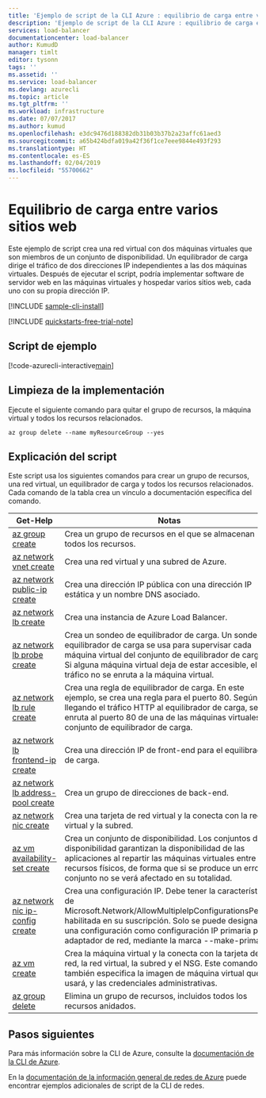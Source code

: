 ```yaml
---
title: 'Ejemplo de script de la CLI Azure : equilibrio de carga entre varios sitios web con la CLI de Azure | Microsoft Docs'
description: 'Ejemplo de script de la CLI Azure : equilibrio de carga entre varios sitios web con la misma máquina virtual'
services: load-balancer
documentationcenter: load-balancer
author: KumudD
manager: timlt
editor: tysonn
tags: ''
ms.assetid: ''
ms.service: load-balancer
ms.devlang: azurecli
ms.topic: article
ms.tgt_pltfrm: ''
ms.workload: infrastructure
ms.date: 07/07/2017
ms.author: kumud
ms.openlocfilehash: e3dc9476d188382db31b03b37b2a23affc61aed3
ms.sourcegitcommit: a65b424bdfa019a42f36f1ce7eee9844e493f293
ms.translationtype: HT
ms.contentlocale: es-ES
ms.lasthandoff: 02/04/2019
ms.locfileid: "55700662"
---
```

# <a name="load-balance-multiple-websites"></a>Equilibrio de carga entre varios sitios web

Este ejemplo de script crea una red virtual con dos máquinas virtuales que son miembros de un conjunto de disponibilidad. Un equilibrador de carga dirige el tráfico de dos direcciones IP independientes a las dos máquinas virtuales. Después de ejecutar el script, podría implementar software de servidor web en las máquinas virtuales y hospedar varios sitios web, cada uno con su propia dirección IP.

[!INCLUDE [sample-cli-install](../../../includes/sample-cli-install.md)]

[!INCLUDE [quickstarts-free-trial-note](../../../includes/quickstarts-free-trial-note.md)]

## <a name="sample-script"></a>Script de ejemplo


[!code-azurecli-interactive[main](../../../cli_scripts/load-balancer/load-balance-multiple-web-sites-vm/load-balance-multiple-web-sites-vm.sh  "Load balance multiple web sites")]

## <a name="clean-up-deployment"></a>Limpieza de la implementación 

Ejecute el siguiente comando para quitar el grupo de recursos, la máquina virtual y todos los recursos relacionados.

```azurecli
az group delete --name myResourceGroup --yes
```

## <a name="script-explanation"></a>Explicación del script

Este script usa los siguientes comandos para crear un grupo de recursos, una red virtual, un equilibrador de carga y todos los recursos relacionados. Cada comando de la tabla crea un vínculo a documentación específica del comando.

| Get-Help | Notas |
|---|---|
| [az group create](https://docs.microsoft.com/cli/azure/group) | Crea un grupo de recursos en el que se almacenan todos los recursos. |
| [az network vnet create](https://docs.microsoft.com/cli/azure/network/vnet) | Crea una red virtual y una subred de Azure. |
| [az network public-ip create](https://docs.microsoft.com/cli/azure/network/public-ip) | Crea una dirección IP pública con una dirección IP estática y un nombre DNS asociado. |
| [az network lb create](https://docs.microsoft.com/cli/azure/network/lb) | Crea una instancia de Azure Load Balancer. |
| [az network lb probe create](https://docs.microsoft.com/cli/azure/network/lb/probe) | Crea un sondeo de equilibrador de carga. Un sondeo de equilibrador de carga se usa para supervisar cada máquina virtual del conjunto de equilibrador de carga. Si alguna máquina virtual deja de estar accesible, el tráfico no se enruta a la máquina virtual. |
| [az network lb rule create](https://docs.microsoft.com/cli/azure/network/lb/rule) | Crea una regla de equilibrador de carga. En este ejemplo, se crea una regla para el puerto 80. Según va llegando el tráfico HTTP al equilibrador de carga, se enruta al puerto 80 de una de las máquinas virtuales del conjunto de equilibrador de carga. |
| [az network lb frontend-ip create](https://docs.microsoft.com/cli/azure/network/lb/frontend-ip) | Crea una dirección IP de front-end para el equilibrador de carga. |
| [az network lb address-pool create](https://docs.microsoft.com/cli/azure/network/lb/address-pool) | Crea un grupo de direcciones de back-end. |
| [az network nic create](https://docs.microsoft.com/cli/azure/network/nic) | Crea una tarjeta de red virtual y la conecta con la red virtual y la subred. |
| [az vm availability-set create](https://docs.microsoft.com/cli/azure/network/lb/rule) | Crea un conjunto de disponibilidad. Los conjuntos de disponibilidad garantizan la disponibilidad de las aplicaciones al repartir las máquinas virtuales entre los recursos físicos, de forma que si se produce un error, el conjunto no se verá afectado en su totalidad. |
| [az network nic ip-config create](https://docs.microsoft.com/cli/azure/network/nic/ip-config) | Crea una configuración IP. Debe tener la característica de Microsoft.Network/AllowMultipleIpConfigurationsPerNic habilitada en su suscripción. Solo se puede designar una configuración como configuración IP primaria por adaptador de red, mediante la marca --make-primary. |
| [az vm create](https://docs.microsoft.com/cli/azure/vm/availability-set) | Crea la máquina virtual y la conecta con la tarjeta de red, la red virtual, la subred y el NSG. Este comando también especifica la imagen de máquina virtual que se usará, y las credenciales administrativas.  |
| [az group delete](https://docs.microsoft.com/cli/azure/vm/extension) | Elimina un grupo de recursos, incluidos todos los recursos anidados. |

## <a name="next-steps"></a>Pasos siguientes

Para más información sobre la CLI de Azure, consulte la [documentación de la CLI de Azure](https://docs.microsoft.com/cli/azure).

En la [documentación de la información general de redes de Azure](../cli-samples.md?toc=%2fazure%2fnetworking%2ftoc.json) puede encontrar ejemplos adicionales de script de la CLI de redes.
